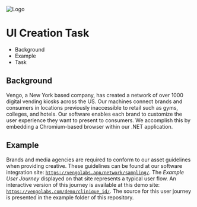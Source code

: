 ![Logo](https://vengolabs.com/wp-content/uploads/logo.png) 
# UI Creation Task
- Background
- Example
- Task

## Background
Vengo, a New York based company, has created a network of over 1000 digital vending kiosks across the US.
Our machines connect brands and consumers in locations previously inaccessible to retail such as gyms, colleges, and hotels.
Our software enables each brand to customize the user experience they want to present to consumers.
We accomplish this by embedding a Chromium-based browser within our .NET application.

## Example
Brands and media agencies are required to conform to our asset guidelines when providing creative.
These guidelines can be found at our software integration site: [`https://vengolabs.app/network/sampling/`](https://vengolabs.app/network/sampling/).
The _Example User Journey_ displayed on that site represents a typical user flow.
An interactive version of this journey is available at this demo site: [`https://vengolabs.com/demo/clinique_id/`](https://vengolabs.com/demo/clinique_id/).
The source for this user journey is presented in the example folder of this repository.

